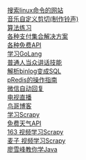 [搜索linux命令的网站](https://wangchujiang.com/linux-command/)<br>
[音乐自定义剪切(制作铃声)](https://mp3cut.net/)<br>
[算法练习](https://leetcode-cn.com/)<br>
[各种支付集合解决方案](https://github.com/thephpleague/omnipay)<br>
[各种免费API](https://learnku.com/articles/30329)<br>
[学习GoLang](https://laravelacademy.org/post/19712.html)<br>
[普通人当众讲话技能](https://github.com/xiaolai/public-speaking-with-meaning)<br>
[解析binlog变成SQL](https://github.com/danfengcao/binlog2sql)<br>
[pRedis的操作指南](https://www.cnblogs.com/yhdsir/p/5529207.html)<br>
[微信自动回复](https://github.com/sfyc23/EverydayWechat)<br>
[电视直播](http://bddn.cn/zb.htm)<br>
[鸟哥博客](http://www.laruence.com/)<br>
[学习Scrapy](https://scrapy-chs.readthedocs.io/zh_CN/0.24/)<br>
[免费天气API](https://www.tianqiapi.com/?action=v1)<br>
[163 视频学习Scrapy](https://study.163.com/course/introduction.htm?courseId=1004236002#/courseDetail?tab=1)<br>
[麦子 视频学习Scrapy](http://www.maiziedu.com/course/458/)<br>
[廖雪峰教你学Java](https://www.liaoxuefeng.com/wiki/1252599548343744)<br>
